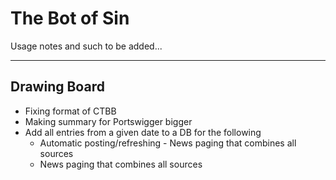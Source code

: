 # The Bot of Sin
Usage notes and such to be added... 

---
## Drawing Board
- Fixing format of CTBB
- Making summary for Portswigger bigger
- Add all entries from a given date to a DB for the following
    - Automatic posting/refreshing - News paging that combines all sources
    - News paging that combines all sources
